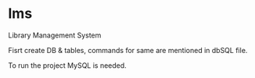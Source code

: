 # lms
Library Management System

Fisrt create DB & tables, commands for same are mentioned in dbSQL file.

To run the project MySQL is needed.
